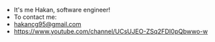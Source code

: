 - It's me Hakan, software engineer!
- To contact me:
- hakancg95@gmail.com
- https://www.youtube.com/channel/UCsUJEO-ZSq2FDI0pQbwwo-w


<!---
hkncm-github/hkncm-github is a ✨ special ✨ repository because its `README.md` (this file) appears on your GitHub profile.
You can click the Preview link to take a look at your changes.
--->
